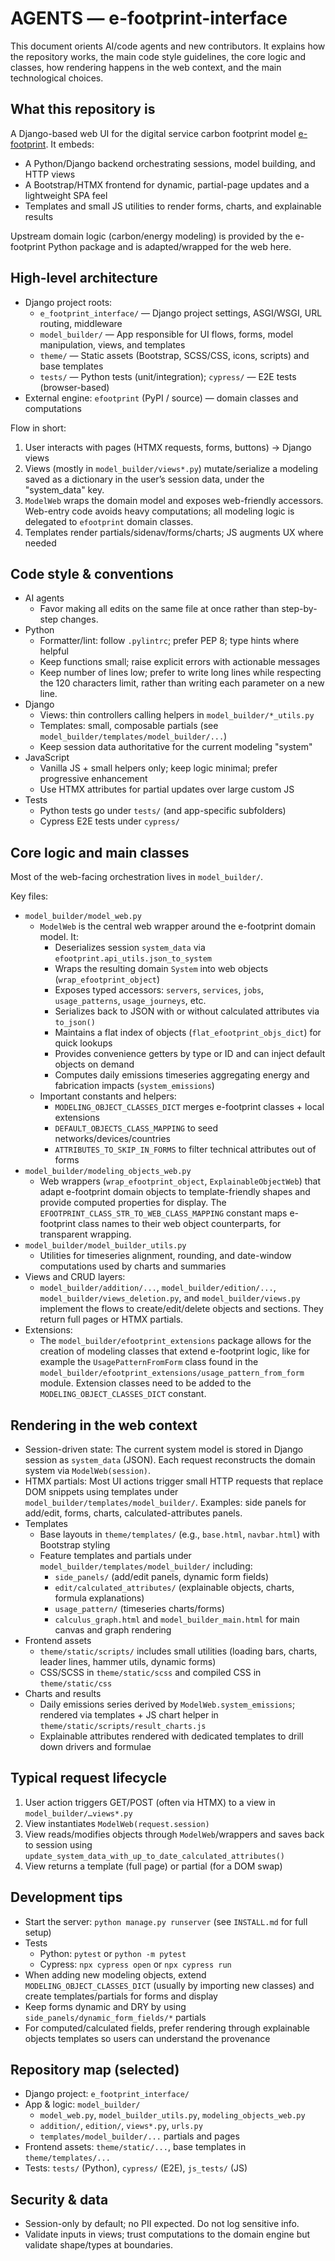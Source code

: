 # AGENTS — e-footprint-interface

This document orients AI/code agents and new contributors. It explains how the repository works, the main code style guidelines, the core logic and classes, how rendering happens in the web context, and the main technological choices.

## What this repository is

A Django-based web UI for the digital service carbon footprint model [e-footprint](https://github.com/Boavizta/e-footprint). It embeds:
- A Python/Django backend orchestrating sessions, model building, and HTTP views
- A Bootstrap/HTMX frontend for dynamic, partial-page updates and a lightweight SPA feel
- Templates and small JS utilities to render forms, charts, and explainable results

Upstream domain logic (carbon/energy modeling) is provided by the e-footprint Python package and is adapted/wrapped for the web here.


## High-level architecture

- Django project roots:
  - `e_footprint_interface/` — Django project settings, ASGI/WSGI, URL routing, middleware
  - `model_builder/` — App responsible for UI flows, forms, model manipulation, views, and templates
  - `theme/` — Static assets (Bootstrap, SCSS/CSS, icons, scripts) and base templates
  - `tests/` — Python tests (unit/integration); `cypress/` — E2E tests (browser-based)
- External engine: `efootprint` (PyPI / source) — domain classes and computations

Flow in short:
1) User interacts with pages (HTMX requests, forms, buttons) → Django views
2) Views (mostly in `model_builder/views*.py`) mutate/serialize a modeling saved as a dictionary in the user’s session data, under the "system_data" key.
3) `ModelWeb` wraps the domain model and exposes web-friendly accessors. Web-entry code avoids heavy computations; all modeling logic is delegated to `efootprint` domain classes.
4) Templates render partials/sidenav/forms/charts; JS augments UX where needed


## Code style & conventions

- AI agents
  - Favor making all edits on the same file at once rather than step-by-step changes.
- Python
  - Formatter/lint: follow `.pylintrc`; prefer PEP 8; type hints where helpful
  - Keep functions small; raise explicit errors with actionable messages
  - Keep number of lines low; prefer to write long lines while respecting the 120 characters limit, rather than writing each parameter on a new line.
- Django
  - Views: thin controllers calling helpers in `model_builder/*_utils.py`
  - Templates: small, composable partials (see `model_builder/templates/model_builder/...`)
  - Keep session data authoritative for the current modeling "system"
- JavaScript
  - Vanilla JS + small helpers only; keep logic minimal; prefer progressive enhancement
  - Use HTMX attributes for partial updates over large custom JS
- Tests
  - Python tests go under `tests/` (and app-specific subfolders)
  - Cypress E2E tests under `cypress/`


## Core logic and main classes

Most of the web-facing orchestration lives in `model_builder/`.

Key files:
- `model_builder/model_web.py`
  - `ModelWeb` is the central web wrapper around the e-footprint domain model. It:
    - Deserializes session `system_data` via `efootprint.api_utils.json_to_system`
    - Wraps the resulting domain `System` into web objects (`wrap_efootprint_object`)
    - Exposes typed accessors: `servers`, `services`, `jobs`, `usage_patterns`, `usage_journeys`, etc.
    - Serializes back to JSON with or without calculated attributes via `to_json()`
    - Maintains a flat index of objects (`flat_efootprint_objs_dict`) for quick lookups
    - Provides convenience getters by type or ID and can inject default objects on demand
    - Computes daily emissions timeseries aggregating energy and fabrication impacts (`system_emissions`)
  - Important constants and helpers:
    - `MODELING_OBJECT_CLASSES_DICT` merges e-footprint classes + local extensions
    - `DEFAULT_OBJECTS_CLASS_MAPPING` to seed networks/devices/countries
    - `ATTRIBUTES_TO_SKIP_IN_FORMS` to filter technical attributes out of forms
- `model_builder/modeling_objects_web.py`
  - Web wrappers (`wrap_efootprint_object`, `ExplainableObjectWeb`) that adapt e-footprint domain objects to template-friendly shapes and provide computed properties for display. The `EFOOTPRINT_CLASS_STR_TO_WEB_CLASS_MAPPING` constant maps e-footprint class names to their web object counterparts, for transparent wrapping.
- `model_builder/model_builder_utils.py`
  - Utilities for timeseries alignment, rounding, and date-window computations used by charts and summaries
- Views and CRUD layers:
  - `model_builder/addition/...`, `model_builder/edition/...`, `model_builder/views_deletion.py`, and `model_builder/views.py` implement the flows to create/edit/delete objects and sections. They return full pages or HTMX partials.
- Extensions:
  - The `model_builder/efootprint_extensions` package allows for the creation of modeling classes that extend e-footprint logic, like for example the `UsagePatternFromForm` class found in the `model_builder/efootprint_extensions/usage_pattern_from_form` module. Extension classes need to be added to the `MODELING_OBJECT_CLASSES_DICT` constant.


## Rendering in the web context

- Session-driven state: The current system model is stored in Django session as `system_data` (JSON). Each request reconstructs the domain system via `ModelWeb(session)`.
- HTMX partials: Most UI actions trigger small HTTP requests that replace DOM snippets using templates under `model_builder/templates/model_builder/`. Examples: side panels for add/edit, forms, charts, calculated-attributes panels.
- Templates
  - Base layouts in `theme/templates/` (e.g., `base.html`, `navbar.html`) with Bootstrap styling
  - Feature templates and partials under `model_builder/templates/model_builder/` including:
    - `side_panels/` (add/edit panels, dynamic form fields)
    - `edit/calculated_attributes/` (explainable objects, charts, formula explanations)
    - `usage_pattern/` (timeseries charts/forms)
    - `calculus_graph.html` and `model_builder_main.html` for main canvas and graph rendering
- Frontend assets
  - `theme/static/scripts/` includes small utilities (loading bars, charts, leader lines, hammer utils, dynamic forms)
  - CSS/SCSS in `theme/static/scss` and compiled CSS in `theme/static/css`
- Charts and results
  - Daily emissions series derived by `ModelWeb.system_emissions`; rendered via templates + JS chart helper in `theme/static/scripts/result_charts.js`
  - Explainable attributes rendered with dedicated templates to drill down drivers and formulae


## Typical request lifecycle

1) User action triggers GET/POST (often via HTMX) to a view in `model_builder/…views*.py`
2) View instantiates `ModelWeb(request.session)`
3) View reads/modifies objects through `ModelWeb`/wrappers and saves back to session using `update_system_data_with_up_to_date_calculated_attributes()`
4) View returns a template (full page) or partial (for a DOM swap)


## Development tips

- Start the server: `python manage.py runserver` (see `INSTALL.md` for full setup)
- Tests
  - Python: `pytest` or `python -m pytest`
  - Cypress: `npx cypress open` or `npx cypress run`
- When adding new modeling objects, extend `MODELING_OBJECT_CLASSES_DICT` (usually by importing new classes) and create templates/partials for forms and display
- Keep forms dynamic and DRY by using `side_panels/dynamic_form_fields/*` partials
- For computed/calculated fields, prefer rendering through explainable objects templates so users can understand the provenance


## Repository map (selected)

- Django project: `e_footprint_interface/`
- App & logic: `model_builder/`
  - `model_web.py`, `model_builder_utils.py`, `modeling_objects_web.py`
  - `addition/`, `edition/`, `views*.py`, `urls.py`
  - `templates/model_builder/...` partials and pages
- Frontend assets: `theme/static/...`, base templates in `theme/templates/...`
- Tests: `tests/` (Python), `cypress/` (E2E), `js_tests/` (JS)


## Security & data

- Session-only by default; no PII expected. Do not log sensitive info.
- Validate inputs in views; trust computations to the domain engine but validate shape/types at boundaries.
